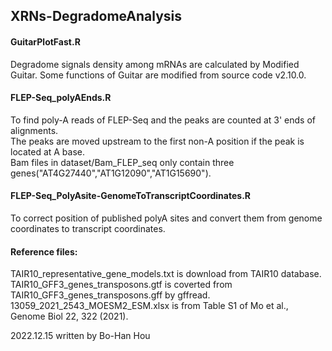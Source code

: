## XRNs-DegradomeAnalysis

#### GuitarPlotFast.R  
Degradome signals density among mRNAs are calculated by Modified Guitar. Some functions of Guitar are modified from source code v2.10.0.  

#### FLEP-Seq_polyAEnds.R  
To find poly-A reads of FLEP-Seq and the peaks are counted at 3' ends of alignments.  
The peaks are moved upstream to the first non-A position if the peak is located at A base.  
Bam files in dataset/Bam_FLEP_seq only contain three genes("AT4G27440","AT1G12090","AT1G15690").  

#### FLEP-Seq_PolyAsite-GenomeToTranscriptCoordinates.R  
To correct position of published polyA sites and convert them from genome coordinates to transcript coordinates.  

#### Reference files:  
TAIR10_representative_gene_models.txt is download from TAIR10 database.  
TAIR10_GFF3_genes_transposons.gtf is coverted from TAIR10_GFF3_genes_transposons.gff by gffread.  
13059_2021_2543_MOESM2_ESM.xlsx is from Table S1 of Mo et al., Genome Biol 22, 322 (2021).

2022.12.15 written by Bo-Han Hou

